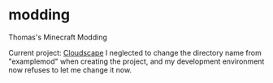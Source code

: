 # modding
 Thomas's Minecraft Modding

 Current project: [Cloudscape](https://github.com/Thomas1034/modding/tree/main/1.20.1/examplemod)
 I neglected to change the directory name from "examplemod" when creating the project, and my development environment now refuses to let me change it now.
